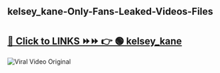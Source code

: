 
 ## kelsey_kane-Only-Fans-Leaked-Videos-Files

# <h2><a href="https://mediaupload.pro?kelsey_kane">🔗 Click to LINKS ⏩⏩ 👉 🟢 kelsey_kane </a></h2>

<a href="https://mediaupload.pro?kelsey_kane" rel="nofollow" data-target="animated-image.originalLink"><img src="https://i.ibb.co.com/xMMVF88/686577567.gif" alt="Viral Video Original" style="max-width: 100%; display: inline-block;" data-target="animated-image.originalImage"></a>